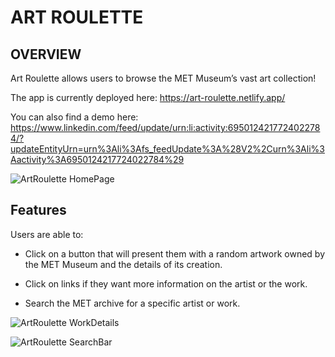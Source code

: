 
# ART ROULETTE

## OVERVIEW

Art Roulette allows users to browse the MET Museum’s vast art collection!

The app is currently deployed here: https://art-roulette.netlify.app/

You can also find a demo here: https://www.linkedin.com/feed/update/urn:li:activity:6950124217724022784/?updateEntityUrn=urn%3Ali%3Afs_feedUpdate%3A%28V2%2Curn%3Ali%3Aactivity%3A6950124217724022784%29

![ArtRoulette  HomePage](https://user-images.githubusercontent.com/79528112/189639964-e13992bb-75c3-4680-8d76-56ce53b45556.JPG)

## Features

Users are able to:

- Click on a button that will present them with a random artwork owned by the MET Museum and the details of its creation.

- Click on links if they want more information on the artist or the work.

- Search the MET archive for a specific artist or work.

![ArtRoulette  WorkDetails](https://user-images.githubusercontent.com/79528112/189640222-14dba354-adcb-4eb7-a4b6-7278a277e569.JPG)

![ArtRoulette  SearchBar](https://user-images.githubusercontent.com/79528112/189640235-92f21632-9099-477e-8154-19ee08da75e8.JPG)







